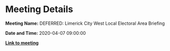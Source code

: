 # Meeting Details

**Meeting Name:** DEFERRED: Limerick City West Local Electoral Area Briefing

**Date and Time:** 2020-04-07 09:00:00

**<a href="https://www.limerick.ie/council/whats-on/private-limerick-city-west-local-electoral-area-briefing-32" target="_blank">Link to meeting</a>**
